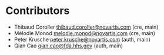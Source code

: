 Contributors
============

* Thibaud Coroller <thibaud.coroller@novartis.com> (cre, main)
* Mélodie Monod <melodie.monod@novartis.com> (cre, main)
* Peter Krusche <peter.krusche@novartis.com> (auth, main)
* Qian Cao <qian.cao@fda.hhs.gov> (auth, main)
